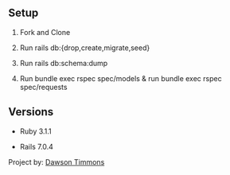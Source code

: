 ## Setup

1. Fork and Clone

2. Run rails db:{drop,create,migrate,seed}

3. Run rails db:schema:dump

4. Run bundle exec rspec spec/models & run bundle exec rspec spec/requests

## Versions

- Ruby 3.1.1

- Rails 7.0.4

Project by: [Dawson Timmons](https://github.com/DMTimmons1)
